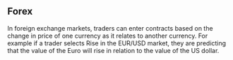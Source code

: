 ## Forex

In foreign exchange markets, traders can enter contracts based on the change in price of one currency as it relates to another currency. For example if a trader selects Rise in the EUR/USD market, they are predicting that the value of the Euro will rise in relation to the value of the US dollar.